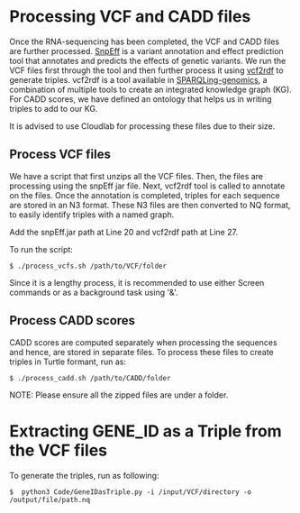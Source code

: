 # Processing VCF and CADD files

Once the RNA-sequencing has been completed, the VCF and CADD files are further processed. [SnpEff](https://pcingola.github.io/SnpEff/se_introduction/) is a variant annotation and effect prediction tool that annotates and predicts the effects of genetic variants. We run the VCF files first through the tool and then further process it using [vcf2rdf](https://www.roelj.com/sparqling-genomics.html) to generate triples. vcf2rdf is a tool available in [SPARQLing-genomics](https://github.com/UMCUGenetics/sparqling-genomics), a combination of multiple tools to create an integrated knowledge graph (KG). For CADD scores, we have defined an ontology that helps us in writing triples to add to our KG. 

It is advised to use Cloudlab for processing these files due to their size.

## Process VCF files

We have a script that first unzips all the VCF files. Then, the files are processing using the snpEff jar file. Next, vcf2rdf tool is called to annotate on the files. Once the annotation is completed, triples for each sequence are stored in an N3 format. These N3 files are then converted to NQ format, to easily identify triples with a named graph. 

Add the snpEff.jar path at Line 20 and vcf2rdf path at Line 27.

To run the script:

    $ ./process_vcfs.sh /path/to/VCF/folder

Since it is a lengthy process, it is recommended to use either Screen commands or as a background task using '&'.

## Process CADD scores

CADD scores are computed separately when processing the sequences and hence, are stored in separate files. To process these files to create triples in Turtle formant, run as:

    $ ./process_cadd.sh /path/to/CADD/folder 


NOTE: Please ensure all the zipped files are under a folder.

# Extracting GENE_ID as a Triple from the VCF files

To generate the triples, run as following:

    $  python3 Code/GeneIDasTriple.py -i /input/VCF/directory -o /output/file/path.nq